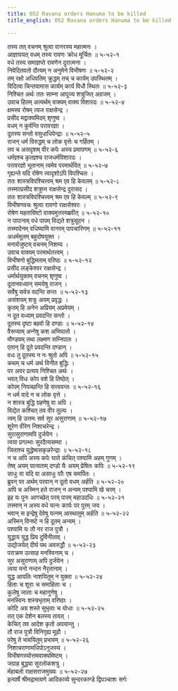 ```yaml
---
title: 052 Ravana orders Hanuma to be killed
title_english: 052 Ravana orders Hanuma to be killed

---
```


<div class="audioEmbed"  caption="श्रीराम-हरिसीताराममूर्ति-घनपाठिभ्यां वचनम्" src="https://archive.org/download/Ramayana-recitation-Sriram-harisItArAmamUrti-Ghanapaati-v2/Kanda_5/Kanda_5_SK-052-Ravana_orders_Hanuma_to_be_killed.mp3"></div>

तस्य तत् वचनम् श्रुत्वा वानरस्य महात्मनः ।  
आज्ञापयत् वधम् तस्य रावणः क्रोध मूर्चितः ॥ ५-५२-१  
वधे तस्य समाज्ञप्ते रावणेन दुरात्मना ।  
निवेदितवतो दौत्यम् न अनुमेने विभीषणः ॥ ५-५२-२  
तम् रक्षो अधिपतिम् क्रुद्धम् तच् च कार्यम् उपस्थितम् ।  
विदित्वा चिन्तयामास कार्यम् कार्य विधौ स्थितः ॥ ५-५२-३  
निश्चित अर्थः ततः साम्ना आपूज्य शत्रुजित् अग्रजम् ।  
उवाच हितम् अत्यर्थम् वाक्यम् वाक्य विशारदः ॥ ५-५२-४  
क्षमस्व रोषम् त्यज राक्षसेन्द्र ।  
प्रसीद मद्वाक्यमिदम् शृणुष्व ।  
वधम् न कुर्वन्ति परावरज्ञा ।  
दूतस्य सन्तो वसुधाधिपेन्द्राः ॥ ५-५२-५  
राजन् धर्म विरुद्धम् च लोक वृत्तेः च गर्हितम् ।  
तव च असदृशम् वीर कपेः अस्य प्रमापणम् ॥ ५-५२-६  
धर्मज्ञ्श्च कृतज्ञ्श्च राजधर्मविशारदः ।  
परावरज्ञो भूतानाम् त्वमेव परमार्थवित् ॥ ५-५२-७  
गृह्यन्ते यदि रोषेण त्वादृशोऽपि विपश्चितः ।  
ततः शास्त्रविपश्चित्त्वम् श्रम एव हि केवलम् ॥ ५-५२-८  
तस्मात्प्रसीद शत्रुघ्न राक्षसेन्द्र दुरासद ।  
ततः शास्त्रविपश्चित्त्वम् श्रम एव हि केवल्म् ॥ ५-५२-९  
विभीषणवचः श्रुत्वा रावणो राक्षसेश्वरः ।  
रोषेण महताविष्टो वाक्यमुत्तरमब्रवीत् ॥ ५-५२-१०  
न पापानाम् वधे पापम् विद्यते शत्रुसूदन ।  
तस्मादेनम् वधिष्यामि वानरम् पापचारिणम् ॥ ५-५२-११  
अधर्ममूलम् बहुदोषयुक्त ।  
मनार्यजुष्टम् वचनम् निशम्य ।  
उवाच वाक्यम् परमार्थतत्त्वम् ।  
विभीषणो बुद्धिमताम् वरिष्ठः ॥ ५-५२-१२  
प्रसीद लङ्केश्वर राक्षसेन्द्र ।  
धर्मार्थयुक्तम् वचनम् शृणुष्व ।  
दूतानवध्यान् समयेषु राजन् ।  
सर्वेषु सर्वत्र वदन्ति सन्तः ॥ ५-५२-१३  
असंशयम् शत्रुः अयम् प्रवृद्धः ।  
कृतम् हि अनेन अप्रियम् अप्रमेयम् ।  
न दूत वध्याम् प्रवदन्ति सन्तो ।  
दूतस्य दृष्टा बहवो हि दण्डाः ॥ ५-५२-१४  
वैरूप्याम् अन्गेषु कश अभिघातो ।  
मौण्ड्यम् तथा लक्ष्मण सम्निपातः ।  
एतान् हि दूते प्रवदन्ति दण्डान् ।  
वधः तु दूतस्य न नः श्रुतो अपि ॥ ५-५२-१५  
कथम् च धर्म अर्थ विनीत बुद्धिः ।  
पर अवर प्रत्यय निश्चित अर्थः ।  
भवत् विधः कोप वशे हि तिष्ठेत् ।  
कोपम् नियच्छन्ति हि सत्त्ववन्तः ॥ ५-५२-१६  
न धर्म वादे न च लोक वृत्ते ।  
न शास्त्र बुद्धि ग्रहणेषु वा अपि ।  
विद्येत कश्चित् तव वीर तुल्यः ।  
त्वम् हि उत्तमः सर्व सुर असुराणाम् ॥ ५-५२-१७  
शूरेण वीरेण निशाचरेन्द्र ।  
सुरासुराणामपि दुर्जयेन ।  
त्वया प्रगल्भाः सुरदैत्यसम्घा ।  
जिताश्च युद्धेष्वसकृन्नरेन्द्राः ॥ ५-५२-१८  
न च अपि अस्य कपेः घाते कंचित् पश्यामि अहम् गुणम् ।  
तेष्व् अयम् पात्यताम् दण्डो यैः अयम् प्रेषितः कपिः ॥ ५-५२-१९  
साधुः वा यदि वा असाधुः परैः एष समर्पितः ।  
ब्रुवन् पर अर्थम् परवान् न दूतो वधम् अर्हति ॥ ५-५२-२०  
अपि च अस्मिन् हते राजन् न अन्यम् पश्यामि खे चरम् ।  
इह यः पुनः आगच्छेत् परम् पारम् महाउदधिः ॥ ५-५२-२१  
तस्मान् न अस्य वधे यत्नः कार्यः पर पुरम् जय ।  
भवान् स इन्द्रेषु देवेषु यत्नम् आस्थातुम् अर्हति ॥ ५-५२-२२  
अस्मिन् विनष्टे न हि दूतम् अन्यम् ।  
पश्यामि यः तौ नर राज पुत्रौ ।  
युद्धाय युद्ध प्रिय दुर्विनीताव् ।  
उद्योजयेत् दीर्घ पथ अवरुद्धौ ॥ ५-५२-२३  
पराक्रम उत्साह मनस्विनाम् च ।  
सुर असुराणाम् अपि दुर्जयेन ।  
त्वया मनो नन्दन नैरृतानाम् ।  
युद्ध आयतिः नाशयितुम् न युक्ता ॥ ५-५२-२४  
हिताः च शूराः च समाहिताः च ।  
कुलेषु जाताः च महागुणेषु ।  
मनस्विनः शस्त्रभृताम् वरिष्ठाः ।  
कोटि अग्र शस्ते सुभृताः च योधाः ॥ ५-५२-२५  
तत् एक देशेन बलस्य तावत् ।  
केचित् तव आदेश कृतो अपयान्तु ।  
तौ राज पुत्रौ विनिगृह्य मूढौ ।  
परेषु ते भावयितुम् प्रभावम् ॥ ५-५२-२६  
निशाचराणामधिपोऽनुजस्य ।  
विभीषणस्योत्तमवाक्यमिष्टम् ।  
जग्राह बुद्ध्या सुरलोकशत्रु ।  
र्महाबलो राक्षसराजमुख्यः ॥ ५-५२-२७  
इत्यार्षे श्रीमद्रामायणे आदिकाव्ये सुन्दरकाण्डे द्विपञ्चाशः सर्गः